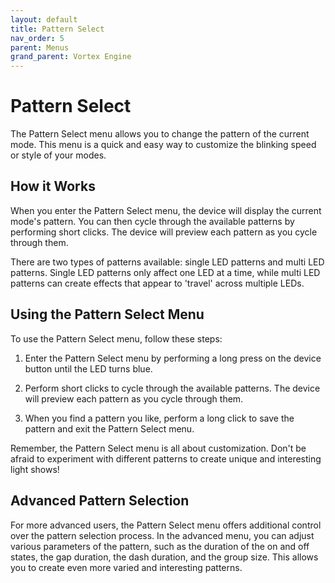```yaml
---
layout: default
title: Pattern Select
nav_order: 5
parent: Menus
grand_parent: Vortex Engine
---
```


# Pattern Select

The Pattern Select menu allows you to change the pattern of the current mode. This menu is a quick and easy way to customize the blinking speed or style of your modes.

## How it Works

When you enter the Pattern Select menu, the device will display the current mode's pattern. You can then cycle through the available patterns by performing short clicks. The device will preview each pattern as you cycle through them.

There are two types of patterns available: single LED patterns and multi LED patterns. Single LED patterns only affect one LED at a time, while multi LED patterns can create effects that appear to 'travel' across multiple LEDs.

## Using the Pattern Select Menu

To use the Pattern Select menu, follow these steps:

1. Enter the Pattern Select menu by performing a long press on the device button until the LED turns blue.

2. Perform short clicks to cycle through the available patterns. The device will preview each pattern as you cycle through them.

3. When you find a pattern you like, perform a long click to save the pattern and exit the Pattern Select menu.

Remember, the Pattern Select menu is all about customization. Don't be afraid to experiment with different patterns to create unique and interesting light shows!

## Advanced Pattern Selection

For more advanced users, the Pattern Select menu offers additional control over the pattern selection process. In the advanced menu, you can adjust various parameters of the pattern, such as the duration of the on and off states, the gap duration, the dash duration, and the group size. This allows you to create even more varied and interesting patterns.

